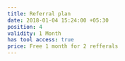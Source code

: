 ```yaml
---
title: Referral plan
date: 2018-01-04 15:24:00 +05:30
position: 4
validity: 1 Month
has tool access: true
price: Free 1 month for 2 refferals
---
```


